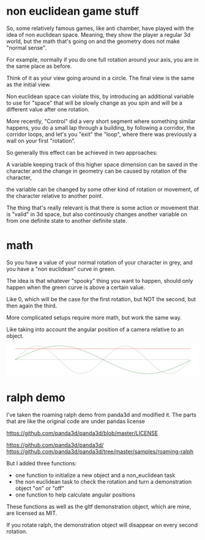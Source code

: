 # non euclidean game stuff

So, some relatively famous games, like anti chamber, have played
with the idea of non euclidean space. Meaning, they show the player
a regular 3d world, but the math that's going on and the geometry
does not make "normal sense".

For example, normally if you do one full rotation around your axis,
you are in the same place as before.

Think of it as your view going around in a circle. The final view
is the same as the initial view.

Non euclidean space can violate this, by introducing an additional variable
to use for "space" that will be slowly change as you spin and will
be a different value after one rotation.

More recently, "Control" did a very short segment where something
similar happens, you do a small lap through a building, by following
a corridor, the corridor loops, and let's you "exit" the "loop",
where there was previously a wall on your first "rotation".

So generally this effect can be achieved in two approaches:

A variable keeping track of this higher space dimension can be 
saved in the character and the change in geometry can be caused by 
rotation of the character, 

the variable can be changed by some other kind of rotation or movement,
of the character relative to another point.

The thing that's really relevant is that there is some action or movement
that is "valid" in 3d space, but also continously changes another variable
on from one definite state to another definite state.

# math

So you have a value of your normal rotation of your character in grey,
and you have a "non euclidean" curve in green.

The idea is that whatever "spooky" thing you want to happen,
should only happen when the green curve is above a certain value.

Like 0, which will be the case for the first rotation, but NOT the second,
but then again the third.

More complicated setups require more math, but work the same way.

Like taking into account the angular position of a camera relative to an object.

![picture](demo.svg)

# ralph demo

I've taken the roaming ralph demo from panda3d and modified it. The parts
that are like the original code are under pandas license

https://github.com/panda3d/panda3d/blob/master/LICENSE

https://github.com/panda3d/panda3d/
https://github.com/panda3d/panda3d/tree/master/samples/roaming-ralph

But I added three functions:

 * one function to initialize a new object and a non_euclidean task
 * the non euclidean task to check the rotation and turn a demonstration object "on" or "off"
 * one function to help calculate angular positions
 
These functions as well as the gltf demonstration object, which are mine, are licensed as MIT.

If you rotate ralph, the demonstration object will disappear on every
second rotation.
